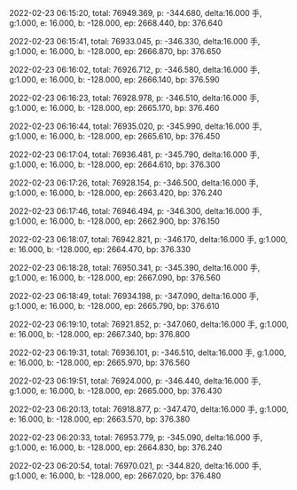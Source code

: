 2022-02-23 06:15:20, total: 76949.369, p: -344.680, delta:16.000 手, g:1.000, e: 16.000, b: -128.000, ep: 2668.440, bp: 376.640

2022-02-23 06:15:41, total: 76933.045, p: -346.330, delta:16.000 手, g:1.000, e: 16.000, b: -128.000, ep: 2666.870, bp: 376.650

2022-02-23 06:16:02, total: 76926.712, p: -346.580, delta:16.000 手, g:1.000, e: 16.000, b: -128.000, ep: 2666.140, bp: 376.590

2022-02-23 06:16:23, total: 76928.978, p: -346.510, delta:16.000 手, g:1.000, e: 16.000, b: -128.000, ep: 2665.170, bp: 376.460

2022-02-23 06:16:44, total: 76935.020, p: -345.990, delta:16.000 手, g:1.000, e: 16.000, b: -128.000, ep: 2665.610, bp: 376.450

2022-02-23 06:17:04, total: 76936.481, p: -345.790, delta:16.000 手, g:1.000, e: 16.000, b: -128.000, ep: 2664.610, bp: 376.300

2022-02-23 06:17:26, total: 76928.154, p: -346.500, delta:16.000 手, g:1.000, e: 16.000, b: -128.000, ep: 2663.420, bp: 376.240

2022-02-23 06:17:46, total: 76946.494, p: -346.300, delta:16.000 手, g:1.000, e: 16.000, b: -128.000, ep: 2662.900, bp: 376.150

2022-02-23 06:18:07, total: 76942.821, p: -346.170, delta:16.000 手, g:1.000, e: 16.000, b: -128.000, ep: 2664.470, bp: 376.330

2022-02-23 06:18:28, total: 76950.341, p: -345.390, delta:16.000 手, g:1.000, e: 16.000, b: -128.000, ep: 2667.090, bp: 376.560

2022-02-23 06:18:49, total: 76934.198, p: -347.090, delta:16.000 手, g:1.000, e: 16.000, b: -128.000, ep: 2665.790, bp: 376.610

2022-02-23 06:19:10, total: 76921.852, p: -347.060, delta:16.000 手, g:1.000, e: 16.000, b: -128.000, ep: 2667.340, bp: 376.800

2022-02-23 06:19:31, total: 76936.101, p: -346.510, delta:16.000 手, g:1.000, e: 16.000, b: -128.000, ep: 2665.970, bp: 376.560

2022-02-23 06:19:51, total: 76924.000, p: -346.440, delta:16.000 手, g:1.000, e: 16.000, b: -128.000, ep: 2665.000, bp: 376.430

2022-02-23 06:20:13, total: 76918.877, p: -347.470, delta:16.000 手, g:1.000, e: 16.000, b: -128.000, ep: 2663.570, bp: 376.380

2022-02-23 06:20:33, total: 76953.779, p: -345.090, delta:16.000 手, g:1.000, e: 16.000, b: -128.000, ep: 2664.830, bp: 376.240

2022-02-23 06:20:54, total: 76970.021, p: -344.820, delta:16.000 手, g:1.000, e: 16.000, b: -128.000, ep: 2667.020, bp: 376.480